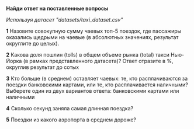 **Найди ответ на поставленные вопросы**

*Используя датасет "datasets/taxi_dataset.csv"*

**1** Назовите совокупную сумму чаевых топ-5 поездок, где пассажиры оказались щедрыми на чаевые (в абсолютных значениях, результат округлите до целых).

**2** Какова доля пошлин (tolls) в общем объеме рынка (total) такси Нью-Йорка (в рамках представленного датасета)? Ответ отразите в %, округлив результат до сотых

**3** Кто больше (в среднем) оставляет чаевых: те, кто расплачиваются за поездки банковскими картами, или те, кто расплачивается наличными? Выберете один из двух вариантов ответа: банковскими картами или наличными

**4** Сколько секунд заняла самая длинная поездка?

**5** Поездки из какого аэропорта в среднем дороже?